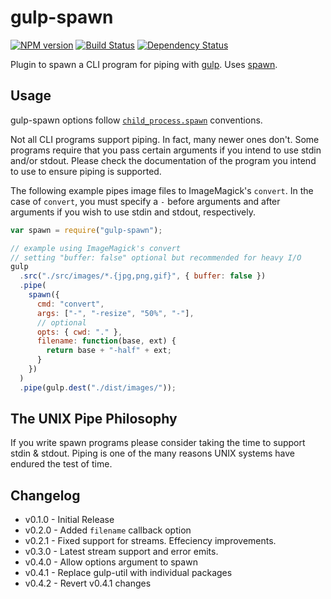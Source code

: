 # gulp-spawn

[![NPM version][npm-image]][npm-url] [![Build Status][travis-image]][travis-url] [![Dependency Status][depstat-image]][depstat-url]

Plugin to spawn a CLI program for piping with
[gulp](https://github.com/wearefractal/gulp). Uses
[spawn](http://nodejs.org/api/child_process.html#child_process_child_process_spawn_command_args_options).

## Usage

gulp-spawn options follow
[`child_process.spawn`](http://nodejs.org/api/child_process.html#child_process_child_process_spawn_command_args_options)
conventions.

Not all CLI programs support piping. In fact, many newer ones don't. Some
programs require that you pass certain arguments if you intend to use stdin
and/or stdout. Please check the documentation of the program you intend to
use to ensure piping is supported.

The following example pipes image files to ImageMagick's `convert`. In the case
of `convert`, you must specify a `-` before arguments and after arguments if
you wish to use stdin and stdout, respectively.

```javascript
var spawn = require("gulp-spawn");

// example using ImageMagick's convert
// setting "buffer: false" optional but recommended for heavy I/O
gulp
  .src("./src/images/*.{jpg,png,gif}", { buffer: false })
  .pipe(
    spawn({
      cmd: "convert",
      args: ["-", "-resize", "50%", "-"],
      // optional
      opts: { cwd: "." },
      filename: function(base, ext) {
        return base + "-half" + ext;
      }
    })
  )
  .pipe(gulp.dest("./dist/images/"));
```

## The UNIX Pipe Philosophy

If you write spawn programs please consider taking the time to support stdin &
stdout. Piping is one of the many reasons UNIX systems have endured the test
of time.

## Changelog

- v0.1.0 - Initial Release
- v0.2.0 - Added `filename` callback option
- v0.2.1 - Fixed support for streams. Effeciency improvements.
- v0.3.0 - Latest stream support and error emits.
- v0.4.0 - Allow options argument to spawn
- v0.4.1 - Replace gulp-util with individual packages
- v0.4.2 - Revert v0.4.1 changes

[npm-url]: https://npmjs.org/package/gulp-spawn
[npm-image]: https://badge.fury.io/js/gulp-spawn.svg
[depstat-url]: https://david-dm.org/pioug/gulp-spawn
[depstat-image]: https://david-dm.org/pioug/gulp-spawn.svg
[travis-url]: https://www.travis-ci.org/pioug/gulp-spawn
[travis-image]: https://www.travis-ci.org/pioug/gulp-spawn.svg?branch=master
